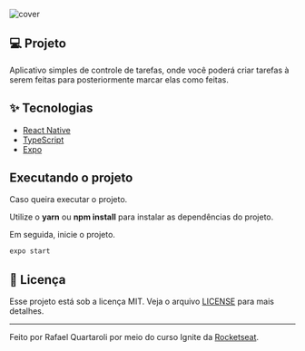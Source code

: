 ![cover](.github/cover.png?style=flat)

## 💻 Projeto
Aplicativo simples de controle de tarefas, onde você poderá criar tarefas à serem feitas para posteriormente marcar elas como feitas.

## ✨ Tecnologias

- [React Native](https://reactnative.dev/)
- [TypeScript](https://www.typescriptlang.org/)
- [Expo](https://expo.io/)

## Executando o projeto

Caso queira executar o projeto.

Utilize o **yarn** ou **npm install** para instalar as dependências do projeto.

Em seguida, inicie o projeto.<br/>

```cl
expo start
```

## 📄 Licença

Esse projeto está sob a licença MIT. Veja o arquivo [LICENSE](LICENSE.md) para mais detalhes.

---

Feito por Rafael Quartaroli por meio do curso Ignite da [Rocketseat](https://www.rocketseat.com.br/).

<br />
